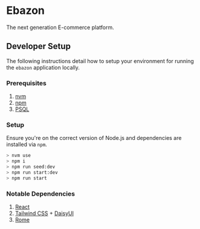 # Ebazon
The next generation E-commerce platform.

## Developer Setup

The following instructions detail how to setup your environment for running the `ebazon` application locally.

### Prerequisites

1. [nvm](https://github.com/nvm-sh/nvm)
2. [npm](https://www.npmjs.com/)
3. [PSQL](https://www.postgresql.org/)

### Setup

Ensure you're on the correct version of Node.js and dependencies are installed via `npm`.

```bash
> nvm use
> npm i
> npm run seed:dev
> npm run start:dev
> npm run start
```

### Notable Dependencies

1. [React](https://legacy.reactjs.org/)
2. [Tailwind CSS](https://tailwindcss.com/docs/installation) + [DaisyUI](https://daisyui.com/components/)
3. [Rome](https://docs.rome.tools/)
